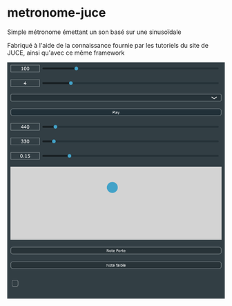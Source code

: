 # metronome-juce
Simple métronome émettant un son basé sur une sinusoïdale

Fabriqué à l'aide de la connaissance fournie par les tutoriels du site de JUCE, ainsi qu'avec ce même framework

![alt text](https://github.com/MariusBoucard/metronome-juce/blob/master/ui.PNG?raw=true)

